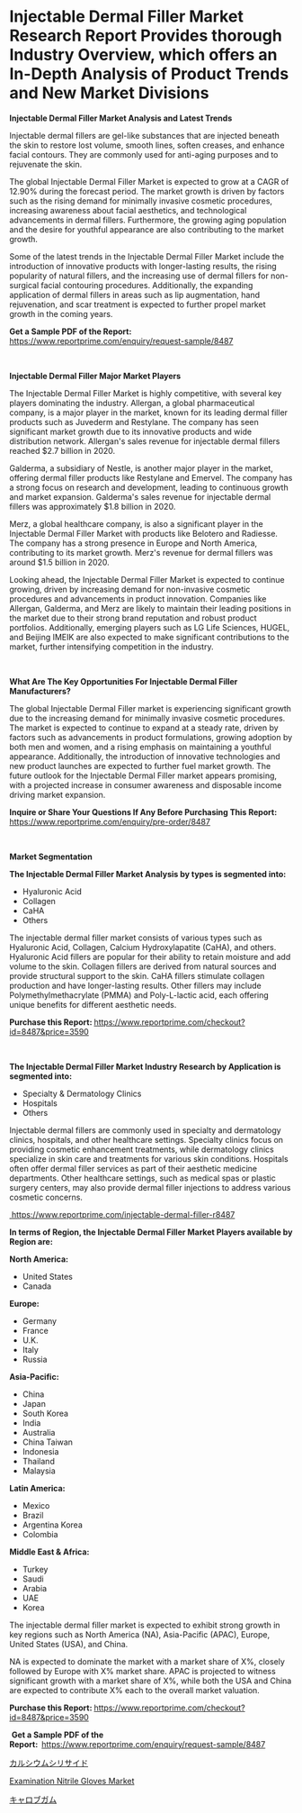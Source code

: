 <p><h1>Injectable Dermal Filler Market Research Report Provides thorough Industry Overview, which offers an In-Depth Analysis of Product Trends and New Market Divisions</h1></p><p><strong>Injectable Dermal Filler Market Analysis and Latest Trends</strong></p>
<p><p>Injectable dermal fillers are gel-like substances that are injected beneath the skin to restore lost volume, smooth lines, soften creases, and enhance facial contours. They are commonly used for anti-aging purposes and to rejuvenate the skin.</p><p>The global Injectable Dermal Filler Market is expected to grow at a CAGR of 12.90% during the forecast period. The market growth is driven by factors such as the rising demand for minimally invasive cosmetic procedures, increasing awareness about facial aesthetics, and technological advancements in dermal fillers. Furthermore, the growing aging population and the desire for youthful appearance are also contributing to the market growth.</p><p>Some of the latest trends in the Injectable Dermal Filler Market include the introduction of innovative products with longer-lasting results, the rising popularity of natural fillers, and the increasing use of dermal fillers for non-surgical facial contouring procedures. Additionally, the expanding application of dermal fillers in areas such as lip augmentation, hand rejuvenation, and scar treatment is expected to further propel market growth in the coming years.</p></p>
<p><strong>Get a Sample PDF of the Report:&nbsp;</strong> <a href="https://www.reportprime.com/enquiry/request-sample/8487">https://www.reportprime.com/enquiry/request-sample/8487</a></p>
<p>&nbsp;</p>
<p><strong>Injectable Dermal Filler Major Market Players</strong></p>
<p><p>The Injectable Dermal Filler Market is highly competitive, with several key players dominating the industry. Allergan, a global pharmaceutical company, is a major player in the market, known for its leading dermal filler products such as Juvederm and Restylane. The company has seen significant market growth due to its innovative products and wide distribution network. Allergan's sales revenue for injectable dermal fillers reached $2.7 billion in 2020.</p><p>Galderma, a subsidiary of Nestle, is another major player in the market, offering dermal filler products like Restylane and Emervel. The company has a strong focus on research and development, leading to continuous growth and market expansion. Galderma's sales revenue for injectable dermal fillers was approximately $1.8 billion in 2020.</p><p>Merz, a global healthcare company, is also a significant player in the Injectable Dermal Filler Market with products like Belotero and Radiesse. The company has a strong presence in Europe and North America, contributing to its market growth. Merz's revenue for dermal fillers was around $1.5 billion in 2020.</p><p>Looking ahead, the Injectable Dermal Filler Market is expected to continue growing, driven by increasing demand for non-invasive cosmetic procedures and advancements in product innovation. Companies like Allergan, Galderma, and Merz are likely to maintain their leading positions in the market due to their strong brand reputation and robust product portfolios. Additionally, emerging players such as LG Life Sciences, HUGEL, and Beijing IMEIK are also expected to make significant contributions to the market, further intensifying competition in the industry.</p></p>
<p>&nbsp;</p>
<p><strong>What Are The Key Opportunities For Injectable Dermal Filler Manufacturers?</strong></p>
<p><p>The global Injectable Dermal Filler market is experiencing significant growth due to the increasing demand for minimally invasive cosmetic procedures. The market is expected to continue to expand at a steady rate, driven by factors such as advancements in product formulations, growing adoption by both men and women, and a rising emphasis on maintaining a youthful appearance. Additionally, the introduction of innovative technologies and new product launches are expected to further fuel market growth. The future outlook for the Injectable Dermal Filler market appears promising, with a projected increase in consumer awareness and disposable income driving market expansion.</p></p>
<p><strong>Inquire or Share Your Questions If Any Before Purchasing This Report:</strong> <a href="https://www.reportprime.com/enquiry/pre-order/8487">https://www.reportprime.com/enquiry/pre-order/8487</a></p>
<p>&nbsp;</p>
<p><strong>Market Segmentation</strong></p>
<p><strong>The Injectable Dermal Filler Market Analysis by types is segmented into:</strong></p>
<p><ul><li>Hyaluronic Acid</li><li>Collagen</li><li>CaHA</li><li>Others</li></ul></p>
<p><p>The injectable dermal filler market consists of various types such as Hyaluronic Acid, Collagen, Calcium Hydroxylapatite (CaHA), and others. Hyaluronic Acid fillers are popular for their ability to retain moisture and add volume to the skin. Collagen fillers are derived from natural sources and provide structural support to the skin. CaHA fillers stimulate collagen production and have longer-lasting results. Other fillers may include Polymethylmethacrylate (PMMA) and Poly-L-lactic acid, each offering unique benefits for different aesthetic needs.</p></p>
<p><strong>Purchase this Report:&nbsp;</strong><a href="https://www.reportprime.com/checkout?id=8487&price=3590">https://www.reportprime.com/checkout?id=8487&price=3590</a></p>
<p>&nbsp;</p>
<p><strong>The Injectable Dermal Filler Market Industry Research by Application is segmented into:</strong></p>
<p><ul><li>Specialty & Dermatology Clinics</li><li>Hospitals</li><li>Others</li></ul></p>
<p><p>Injectable dermal fillers are commonly used in specialty and dermatology clinics, hospitals, and other healthcare settings. Specialty clinics focus on providing cosmetic enhancement treatments, while dermatology clinics specialize in skin care and treatments for various skin conditions. Hospitals often offer dermal filler services as part of their aesthetic medicine departments. Other healthcare settings, such as medical spas or plastic surgery centers, may also provide dermal filler injections to address various cosmetic concerns.</p></p>
<p><a href="https://www.reportprime.com/injectable-dermal-filler-r8487">&nbsp;https://www.reportprime.com/injectable-dermal-filler-r8487</a></p>
<p><strong>In terms of Region, the Injectable Dermal Filler Market Players available by Region are:</strong></p>
<p>
    <p> <strong> North America: </strong>
        <ul>
            <li>United States</li>
            <li>Canada</li>
        </ul>
        </p> 
    <p> <strong> Europe: </strong>
        <ul>
            <li>Germany</li>
            <li>France</li>
            <li>U.K.</li>
            <li>Italy</li>
            <li>Russia</li>
        </ul>
        </p> 
    <p> <strong> Asia-Pacific: </strong>
        <ul>
            <li>China</li>
            <li>Japan</li>
            <li>South Korea</li>
            <li>India</li>
            <li>Australia</li>
            <li>China Taiwan</li>
            <li>Indonesia</li>
            <li>Thailand</li>
            <li>Malaysia</li>
        </ul>
        </p> 
    <p> <strong> Latin America: </strong>
        <ul>
            <li>Mexico</li>
            <li>Brazil</li>
            <li>Argentina Korea</li>
            <li>Colombia</li>
        </ul>
        </p> 
    <p> <strong> Middle East & Africa: </strong>
        <ul>
            <li>Turkey</li>
            <li>Saudi</li>
            <li>Arabia</li>
            <li>UAE</li>
            <li>Korea</li>
        </ul>
    </p>
    </p>
<p><p>The injectable dermal filler market is expected to exhibit strong growth in key regions such as North America (NA), Asia-Pacific (APAC), Europe, United States (USA), and China. </p><p>NA is expected to dominate the market with a market share of X%, closely followed by Europe with X% market share. APAC is projected to witness significant growth with a market share of X%, while both the USA and China are expected to contribute X% each to the overall market valuation.</p></p>
<p><strong>Purchase this Report: </strong><a href="https://www.reportprime.com/checkout?id=8487&price=3590">https://www.reportprime.com/checkout?id=8487&price=3590</a></p>
<p>&nbsp;<strong>Get a Sample PDF of the Report:&nbsp;&nbsp;</strong><a href="https://www.reportprime.com/enquiry/request-sample/8487">https://www.reportprime.com/enquiry/request-sample/8487</a></p>
<p><strong></strong></p>
<p><p><a href="https://github.com/laurenreichert/Market-Research-Report-List-1/blob/main/148978222913.md">カルシウムシリサイド</a></p><p><a href="https://github.com/mbisetmhermsr/Market-Research-Report-List-2/blob/main/examination-nitrile-gloves-market.md">Examination Nitrile Gloves Market</a></p><p><a href="https://github.com/RodHoppe07/Market-Research-Report-List-1/blob/main/865216222914.md">キャロブガム</a></p></p>